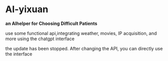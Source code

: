 # AI-yixuan

**an AIhelper for Choosing Difficult Patients**

use some functional api,integrating weather, movies, IP acquisition, and more using the chatgpt interface

the update has been stopped. After changing the API, you can directly use the interface
